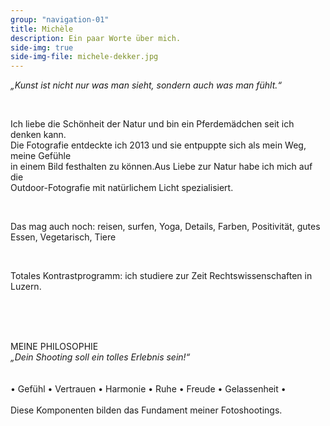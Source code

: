 ```yaml
---
group: "navigation-01"
title: Michèle 
description: Ein paar Worte über mich.
side-img: true
side-img-file: michele-dekker.jpg
---
```



<p>
<em>„Kunst ist nicht nur was man sieht, sondern auch was man fühlt.“</em>
</p>

<br>
<p>
Ich liebe die Schönheit der Natur und bin ein Pferdemädchen seit ich denken kann. 
<br>
Die Fotografie entdeckte ich 2013 und sie entpuppte sich als mein Weg, meine Gefühle 
<br>
in einem Bild festhalten zu können.Aus Liebe zur Natur habe ich mich auf die 
<br>
Outdoor-Fotografie mit natürlichem Licht spezialisiert. 
</p>
<br>
<p> 
Das mag auch noch: 
reisen, surfen, Yoga, Details, Farben, Positivität, gutes Essen, Vegetarisch, Tiere
</p>
<br>
<p>
Totales Kontrastprogramm: ich studiere zur Zeit Rechtswissenschaften in Luzern.
</p>
<br>
<br>
<br>
<p>
MEINE PHILOSOPHIE
<br>
<em>„Dein Shooting soll ein tolles Erlebnis sein!“</em>
<br>
<br>
<br>
•	Gefühl
•	Vertrauen
•	Harmonie
•	Ruhe
•	Freude
•	Gelassenheit
•
<br>
<br>
Diese Komponenten bilden das Fundament meiner Fotoshootings.  
</p>